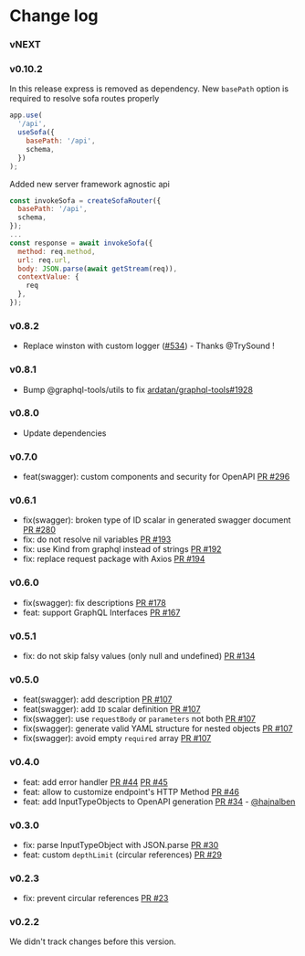 # Change log

### vNEXT

### v0.10.2
In this release express is removed as dependency. New `basePath` option is required to resolve sofa routes properly
```js
app.use(
  '/api',
  useSofa({
    basePath: '/api',
    schema,
  })
);
```

Added new server framework agnostic api
```js
const invokeSofa = createSofaRouter({
  basePath: '/api',
  schema,
});
...
const response = await invokeSofa({
  method: req.method,
  url: req.url,
  body: JSON.parse(await getStream(req)),
  contextValue: {
    req
  },
});
```

### v0.8.2
- Replace winston with custom logger ([#534](https://github.com/Urigo/SOFA/pull/534)) - Thanks @TrySound !

### v0.8.1
- Bump @graphql-tools/utils to fix [ardatan/graphql-tools#1928](https://github.com/ardatan/graphql-tools/pull/1928)

### v0.8.0
- Update dependencies

### v0.7.0

- feat(swagger): custom components and security for OpenAPI [PR #296](https://github.com/Urigo/SOFA/pull/296)

### v0.6.1

- fix(swagger): broken type of ID scalar in generated swagger document [PR #280](https://github.com/Urigo/SOFA/pull/280)
- fix: do not resolve nil variables [PR #193](https://github.com/Urigo/SOFA/pull/193)
- fix: use Kind from graphql instead of strings [PR #192](https://github.com/Urigo/SOFA/pull/192)
- fix: replace request package with Axios [PR #194](https://github.com/Urigo/SOFA/pull/194)

### v0.6.0

- fix(swagger): fix descriptions [PR #178](https://github.com/Urigo/SOFA/pull/178)
- feat: support GraphQL Interfaces [PR #167](https://github.com/Urigo/SOFA/pull/167)

### v0.5.1

- fix: do not skip falsy values (only null and undefined) [PR #134](https://github.com/Urigo/SOFA/pull/134)

### v0.5.0

- feat(swagger): add description [PR #107](https://github.com/Urigo/SOFA/pull/107)
- feat(swagger): add `ID` scalar definition [PR #107](https://github.com/Urigo/SOFA/pull/107)
- fix(swagger): use `requestBody` or `parameters` not both [PR #107](https://github.com/Urigo/SOFA/pull/107)
- fix(swagger): generate valid YAML structure for nested objects [PR #107](https://github.com/Urigo/SOFA/pull/107)
- fix(swagger): avoid empty `required` array [PR #107](https://github.com/Urigo/SOFA/pull/107)

### v0.4.0

- feat: add error handler [PR #44](https://github.com/Urigo/SOFA/pull/44) [PR #45](https://github.com/Urigo/SOFA/pull/45)
- feat: allow to customize endpoint's HTTP Method [PR #46](https://github.com/Urigo/SOFA/pull/46)
- feat: add InputTypeObjects to OpenAPI generation [PR #34](https://github.com/Urigo/SOFA/pull/34) - [@hajnalben](https://github.com/hajnalben)

### v0.3.0

- fix: parse InputTypeObject with JSON.parse [PR #30](https://github.com/Urigo/SOFA/pull/30)
- feat: custom `depthLimit` (circular references) [PR #29](https://github.com/Urigo/SOFA/pull/29)

### v0.2.3

- fix: prevent circular references [PR #23](https://github.com/Urigo/SOFA/pull/23)

### v0.2.2

We didn't track changes before this version.
